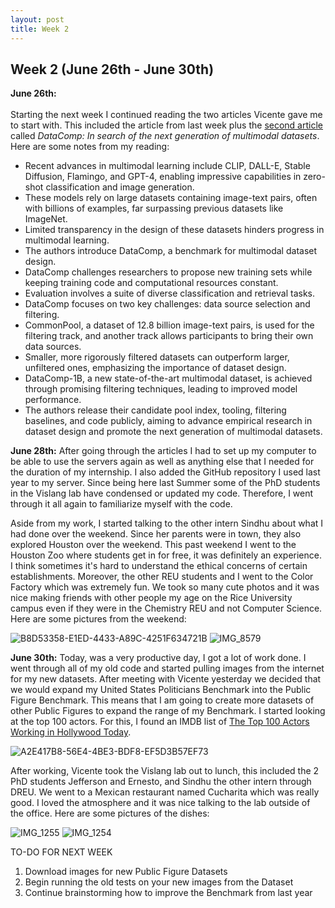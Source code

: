 ```yaml
---
layout: post
title: Week 2
---
```


## Week 2 (June 26th - June 30th)

**June 26th:** <br/>  
Starting the next week I continued reading the two articles Vicente gave me to start with. This included the article from last week plus the [second article](https://arxiv.org/abs/2304.14108) called *DataComp: In search of the next generation of multimodal datasets*. Here are some notes from my reading:

- Recent advances in multimodal learning include CLIP, DALL-E, Stable Diffusion, Flamingo, and GPT-4, enabling impressive capabilities in zero-shot classification and image generation.
- These models rely on large datasets containing image-text pairs, often with billions of examples, far surpassing previous datasets like ImageNet.
- Limited transparency in the design of these datasets hinders progress in multimodal learning.
- The authors introduce DataComp, a benchmark for multimodal dataset design.
- DataComp challenges researchers to propose new training sets while keeping training code and computational resources constant.
- Evaluation involves a suite of diverse classification and retrieval tasks.
- DataComp focuses on two key challenges: data source selection and filtering.
- CommonPool, a dataset of 12.8 billion image-text pairs, is used for the filtering track, and another track allows participants to bring their own data sources.
- Smaller, more rigorously filtered datasets can outperform larger, unfiltered ones, emphasizing the importance of dataset design.
- DataComp-1B, a new state-of-the-art multimodal dataset, is achieved through promising filtering techniques, leading to improved model performance.
- The authors release their candidate pool index, tooling, filtering baselines, and code publicly, aiming to advance empirical research in dataset design and promote the next generation of multimodal datasets.

**June 28th:** 
After going through the articles I had to set up my computer to be able to use the servers again as well as anything else that I needed for the duration of my internship. I also added the GitHub repository I used last year to my server. Since being here last Summer some of the PhD students in the Vislang lab have condensed or updated my code. Therefore, I went through it all again to familiarize myself with the code.

Aside from my work, I started talking to the other intern Sindhu about what I had done over the weekend. Since her parents were in town, they also explored Houston over the weekend. This past weekend I went to the Houston Zoo where students get in for free, it was definitely an experience. I think sometimes it's hard to understand the ethical concerns of certain establishments. Moreover, the other REU students and I went to the Color Factory which was extremely fun. We took so many cute photos and it was nice making friends with other people my age on the Rice University campus even if they were in the Chemistry REU and not Computer Science. Here are some pictures from the weekend:

![B8D53358-E1ED-4433-A89C-4251F634721B](https://github.com/veronicaflores/dreusummer2023/assets/52052151/6b0ae6ca-a8ca-4f3e-822f-0b1b1f099ce5)
![IMG_8579](https://github.com/veronicaflores/dreusummer2023/assets/52052151/4c22fbab-93ab-44f2-afa5-cfe96b4cded3)

**June 30th:** 
Today, was a very productive day, I got a lot of work done. I went through all of my old code and started pulling images from the internet for my new datasets. After meeting with Vicente yesterday we decided that we would expand my United States Politicians Benchmark into the Public Figure Benchmark. This means that I am going to create more datasets of other Public Figures to expand the range of my Benchmark. I started looking at the top 100 actors. For this, I found an IMDB list of [The Top 100 Actors Working in Hollywood Today](https://www.imdb.com/list/ls023242359/). 

![A2E417B8-56E4-4BE3-BDF8-EF5D3B57EF73](https://github.com/veronicaflores/dreusummer2023/assets/52052151/ee06f8e6-66a0-48b9-950d-064e524718af)

After working, Vicente took the Vislang lab out to lunch, this included the 2 PhD students Jefferson and Ernesto, and Sindhu the other intern through DREU. We went to a Mexican restaurant named Cucharita which was really good. I loved the atmosphere and it was nice talking to the lab outside of the office. Here are some pictures of the dishes:

![IMG_1255](https://github.com/veronicaflores/dreusummer2023/assets/52052151/c32bed80-b344-4d90-8c8b-4a8d77d10ffd)
![IMG_1254](https://github.com/veronicaflores/dreusummer2023/assets/52052151/75b73823-dfa2-4f2d-981d-3845396ee64b)

TO-DO FOR NEXT WEEK 
1. Download images for new Public Figure Datasets
2. Begin running the old tests on your new images from the Dataset
3. Continue brainstorming how to improve the Benchmark from last year
